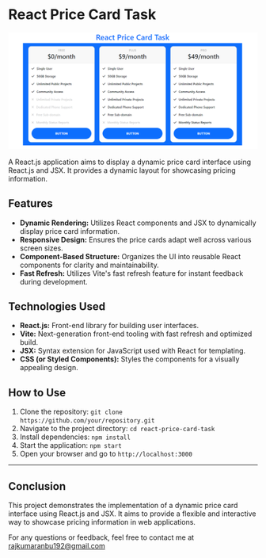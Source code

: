 
# React Price Card Task

![Preview](src/Img/demo.png)


A React.js application aims to display a dynamic price card interface using React.js and JSX. It provides a dynamic layout for showcasing pricing information.

## Features
- **Dynamic Rendering:** Utilizes React components and JSX to dynamically display price card information.
- **Responsive Design:** Ensures the price cards adapt well across various screen sizes.
- **Component-Based Structure:** Organizes the UI into reusable React components for clarity and maintainability.
- **Fast Refresh:** Utilizes Vite's fast refresh feature for instant feedback during development.

## Technologies Used
- **React.js:** Front-end library for building user interfaces.
- **Vite:** Next-generation front-end tooling with fast refresh and optimized build.
- **JSX:** Syntax extension for JavaScript used with React for templating.
- **CSS (or Styled Components):** Styles the components for a visually appealing design.

## How to Use
1. Clone the repository: `git clone https://github.com/your/repository.git`
2. Navigate to the project directory: `cd react-price-card-task`
3. Install dependencies: `npm install`
4. Start the application: `npm start`
5. Open your browser and go to `http://localhost:3000`

---
## Conclusion

This project demonstrates the implementation of a dynamic price card interface using React.js and JSX. It aims to provide a flexible and interactive way to showcase pricing information in web applications.

For any questions or feedback, feel free to contact me at rajkumaranbu192@gmail.com


